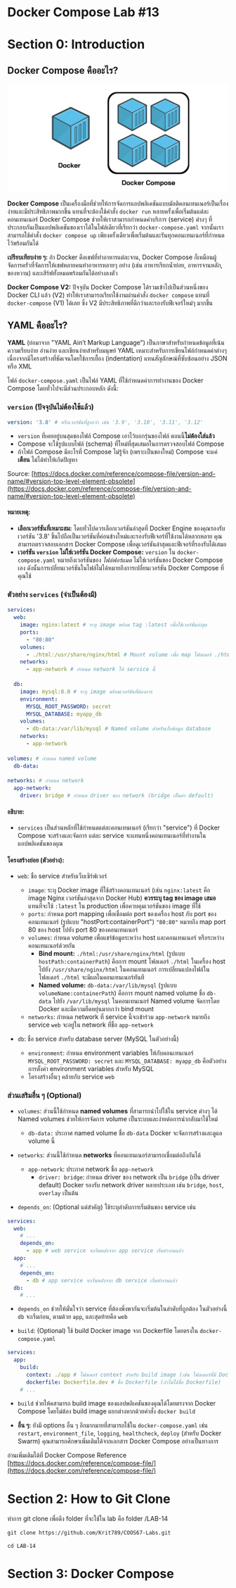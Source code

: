 # Docker Compose Lab #13

# Section 0: Introduction

## Docker Compose คืออะไร?
![docker-compose.png](./image/docker-compose.png)

**Docker Compose** เป็นเครื่องมือที่ช่วยให้การจัดการแอปพลิเคชันแบบมัลติคอนเทนเนอร์เป็นเรื่องง่ายและมีประสิทธิภาพมากขึ้น  แทนที่จะต้องใช้คำสั่ง `docker run` หลายครั้งเพื่อเริ่มต้นแต่ละคอนเทนเนอร์  Docker Compose ช่วยให้เราสามารถกำหนดค่าบริการ (service) ต่างๆ ที่ประกอบกันเป็นแอปพลิเคชันของเราได้ในไฟล์เดียวที่เรียกว่า `docker-compose.yaml`  จากนั้นเราสามารถใช้คำสั่ง `docker compose up` เพียงครั้งเดียวเพื่อเริ่มต้นและรันทุกคอนเทนเนอร์ที่กำหนดไว้พร้อมกันได้

**เปรียบเทียบง่าย ๆ:** ถ้า Docker คือเชฟที่ทำอาหารแต่ละจาน, Docker Compose ก็เหมือนผู้จัดการครัวที่จัดการให้เชฟหลายคนทำอาหารหลายๆ อย่าง (เช่น อาหารเรียกน้ำย่อย, อาหารจานหลัก, ของหวาน) และเสิร์ฟทั้งหมดพร้อมกันได้อย่างลงตัว

**Docker Compose V2:** ปัจจุบัน Docker Compose ได้รวมเข้าไปเป็นส่วนหนึ่งของ Docker CLI แล้ว (V2) ทำให้เราสามารถเรียกใช้งานผ่านคำสั่ง `docker compose` แทนที่ `docker-compose` (V1) ได้เลย  ซึ่ง V2 มีประสิทธิภาพที่ดีกว่าและรองรับฟีเจอร์ใหม่ๆ มากขึ้น

## YAML คืออะไร?

**YAML** (ย่อมาจาก "YAML Ain’t Markup Language") เป็นภาษาสำหรับกำหนดข้อมูลที่เน้นความเรียบง่าย อ่านง่าย และเขียนง่ายสำหรับมนุษย์  YAML เหมาะสำหรับการเขียนไฟล์กำหนดค่าต่างๆ เนื่องจากมีโครงสร้างที่ชัดเจนโดยใช้การเยื้อง (indentation) แทนสัญลักษณ์ที่ซับซ้อนอย่าง JSON หรือ XML

ไฟล์ `docker-compose.yaml` เป็นไฟล์ YAML ที่ใช้กำหนดค่าการทำงานของ Docker Compose  โดยทั่วไปจะมีส่วนประกอบหลัก  ดังนี้:

### `version` (ปัจจุบันไม่ต้องใช้แล้ว)

```yaml
version: '3.8' # หรือเวอร์ชันที่สูงกว่า เช่น '3.9', '3.10', '3.11', '3.12'
```


*   `version` ที่เคยอยู่บนสุดของไฟล์ Compose เอาไว้บอกรุ่นของไฟล์ ตอนนี้**ไม่ต้องใส่แล้ว**
*   Compose จะใช้รูปแบบไฟล์ (schema) ที่ใหม่ที่สุดเสมอในการตรวจสอบไฟล์ Compose
*   ถ้าไฟล์ Compose มีอะไรที่ Compose ไม่รู้จัก (เพราะเป็นของใหม่) Compose จะแค่**เตือน** ไม่ได้ทำให้เกิดปัญหา

Source: [https://docs.docker.com/reference/compose-file/version-and-name/#version-top-level-element-obsolete](https://docs.docker.com/reference/compose-file/version-and-name/#version-top-level-element-obsolete)

#### หมายเหตุ:

- **เลือกเวอร์ชันที่เหมาะสม:**  โดยทั่วไปควรเลือกเวอร์ชันล่าสุดที่ Docker Engine ของคุณรองรับ  เวอร์ชัน '3.8' ขึ้นไปถือเป็นเวอร์ชันที่ค่อนข้างใหม่และรองรับฟีเจอร์ที่ใช้งานได้หลากหลาย  คุณสามารถตรวจสอบเอกสาร Docker Compose เพื่อดูเวอร์ชันล่าสุดและฟีเจอร์ที่รองรับได้เสมอ
- **เวอร์ชัน `version` ไม่ใช่เวอร์ชัน Docker Compose:**  `version` ใน `docker-compose.yaml` หมายถึงเวอร์ชันของ *ไฟล์ฟอร์แมต* ไม่ใช่เวอร์ชันของ Docker Compose เอง  ดังนั้นการเปลี่ยนเวอร์ชันในไฟล์ไม่ได้หมายถึงการเปลี่ยนเวอร์ชัน Docker Compose ที่คุณใช้

### ตัวอย่าง `services` (จำเป็นต้องมี)

```yaml
services:
  web:
    image: nginx:latest # ระบุ image พร้อม tag :latest เพื่อใช้เวอร์ชันล่าสุด
    ports:
      - "80:80"
    volumes:
      - ./html:/usr/share/nginx/html # Mount volume เพื่อ map โฟลเดอร์ ./html ในเครื่อง host ไปยัง /usr/share/nginx/html ใน container
    networks:
      - app-network # กำหนด network ให้ service นี้

  db:
    image: mysql:8.0 # ระบุ image พร้อมเวอร์ชันที่ต้องการ
    environment:
      MYSQL_ROOT_PASSWORD: secret
      MYSQL_DATABASE: myapp_db
    volumes:
      - db-data:/var/lib/mysql # Named volume สำหรับเก็บข้อมูล database
    networks:
      - app-network

volumes: # กำหนด named volume
  db-data:

networks: # กำหนด network
  app-network:
    driver: bridge # กำหนด driver ของ network (bridge เป็นค่า default)
```

#### อธิบาย:

- `services` เป็นส่วนหลักที่ใช้กำหนดแต่ละคอนเทนเนอร์ (เรียกว่า "service") ที่ Docker Compose จะสร้างและจัดการ  แต่ละ service จะแทนหนึ่งคอนเทนเนอร์ที่ทำงานในแอปพลิเคชันของคุณ

#### โครงสร้างย่อย (ตัวอย่าง):

- `web`:  ชื่อ service สำหรับเว็บเซิร์ฟเวอร์
    - `image`: ระบุ Docker image ที่ใช้สร้างคอนเทนเนอร์ (เช่น `nginx:latest` คือ image Nginx เวอร์ชันล่าสุดจาก Docker Hub)  **ควรระบุ tag ของ image เสมอ** แทนที่จะใช้ `:latest` ใน production เพื่อควบคุมเวอร์ชันของ image ที่ใช้
    - `ports`:  กำหนด port mapping เพื่อเชื่อมต่อ port ของเครื่อง host กับ port ของคอนเทนเนอร์ (รูปแบบ "hostPort:containerPort")  `"80:80"` หมายถึง map port 80 ของ host ไปยัง port 80 ของคอนเทนเนอร์
    - `volumes`:  กำหนด volume เพื่อแชร์ข้อมูลระหว่าง host และคอนเทนเนอร์ หรือระหว่างคอนเทนเนอร์ด้วยกัน
        - **Bind mount:**  `./html:/usr/share/nginx/html` (รูปแบบ `hostPath:containerPath`) คือการ mount โฟลเดอร์ `./html` ในเครื่อง host ไปยัง `/usr/share/nginx/html` ในคอนเทนเนอร์  การเปลี่ยนแปลงไฟล์ในโฟลเดอร์ `./html` จะมีผลในคอนเทนเนอร์ทันที
        - **Named volume:** `db-data:/var/lib/mysql` (รูปแบบ `volumeName:containerPath`) คือการ mount named volume ชื่อ `db-data` ไปยัง `/var/lib/mysql` ในคอนเทนเนอร์  Named volume จัดการโดย Docker และมีความยืดหยุ่นมากกว่า bind mount
    - `networks`:  กำหนด network ที่ service นี้จะเข้าร่วม  `app-network` หมายถึง service `web` จะอยู่ใน network ที่ชื่อ `app-network`

- `db`: ชื่อ service สำหรับ database server (MySQL ในตัวอย่างนี้)
    - `environment`:  กำหนด environment variables ให้กับคอนเทนเนอร์  `MYSQL_ROOT_PASSWORD: secret` และ `MYSQL_DATABASE: myapp_db` คือตัวอย่างการตั้งค่า environment variables สำหรับ MySQL
    - โครงสร้างอื่นๆ คล้ายกับ service `web`

### ส่วนเสริมอื่น ๆ (Optional)

- `volumes`:  ส่วนนี้ใช้กำหนด **named volumes** ที่สามารถนำไปใช้ใน service ต่างๆ ได้  Named volumes ช่วยให้การจัดการ volume เป็นระบบและง่ายต่อการนำกลับมาใช้ใหม่
    - `db-data:`  ประกาศ named volume ชื่อ `db-data`  Docker จะจัดการสร้างและดูแล volume นี้

- `networks`:  ส่วนนี้ใช้กำหนด **networks** ที่คอนเทนเนอร์สามารถเชื่อมต่อถึงกันได้
    - `app-network`:  ประกาศ network ชื่อ `app-network`
        - `driver: bridge`: กำหนด driver ของ network เป็น `bridge` (เป็น driver default)  Docker รองรับ network driver หลายประเภท เช่น `bridge`, `host`, `overlay` เป็นต้น

- `depends_on`: (Optional แต่สำคัญ) ใช้ระบุลำดับการเริ่มต้นของ service  เช่น

```yaml
services:
  web:
    # ...
    depends_on:
      - app # web service จะเริ่มหลังจาก app service เริ่มทำงานแล้ว
  app:
    # ...
    depends_on:
      - db # app service จะเริ่มหลังจาก db service เริ่มทำงานแล้ว
  db:
    # ...
```
- `depends_on` ช่วยให้มั่นใจว่า service ที่ต้องพึ่งพากันจะเริ่มต้นในลำดับที่ถูกต้อง  ในตัวอย่างนี้ `db` จะเริ่มก่อน, ตามด้วย `app`, และสุดท้ายคือ `web`

- `build`: (Optional) ใช้ build Docker image จาก Dockerfile โดยตรงใน `docker-compose.yaml`

```yaml
services:
  app:
    build:
      context: ./app # โฟลเดอร์ context สำหรับ build image (เช่น โฟลเดอร์ที่มี Dockerfile)
      dockerfile: Dockerfile.dev # ชื่อ Dockerfile (ถ้าไม่ได้ชื่อ Dockerfile)
    # ...
```
- `build` ช่วยให้คสามารถ build image ของแอปพลิเคชันของคุณได้โดยตรงจาก Docker Compose โดยไม่ต้อง build image แยกต่างหากด้วยคำสั่ง `docker build`

- **อื่น ๆ:** ยังมี options อื่น ๆ อีกมากมายที่สามารถใช้ใน `docker-compose.yaml` เช่น `restart`, `environment_file`, `logging`, `healthcheck`, `deploy` (สำหรับ Docker Swarm)  คุณสามารถศึกษาเพิ่มเติมได้จากเอกสาร Docker Compose อย่างเป็นทางการ

อ่านเพิ่มเติมได้ที่ Docker Compose Reference
[https://docs.docker.com/reference/compose-file/](https://docs.docker.com/reference/compose-file/)


# Section 2: How to Git Clone

ทำการ git clone เพื่อดึง folder ที่จะใช้ใน lab  คือ folder /LAB-14

```git
git clone https://github.com/Krit789/COOS67-Labs.git
```


```
cd LAB-14
```

# Section 3: Docker Compose